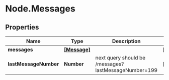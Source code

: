 # Node.Messages

## Properties

Name | Type | Description | Notes
------------ | ------------- | ------------- | -------------
**messages** | [**[Message]**](Message.md) |  | [optional] 
**lastMessageNumber** | **Number** | next query should be /messages?lastMessageNumber&#x3D;199 | [optional] 



